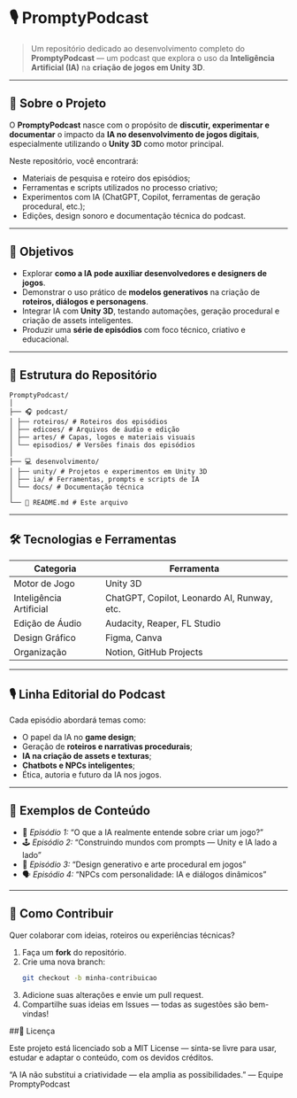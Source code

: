 # 🎙️ PromptyPodcast

> Um repositório dedicado ao desenvolvimento completo do **PromptyPodcast** — um podcast que explora o uso da **Inteligência Artificial (IA)** na **criação de jogos em Unity 3D**.

---

## 🧠 Sobre o Projeto

O **PromptyPodcast** nasce com o propósito de **discutir, experimentar e documentar** o impacto da **IA no desenvolvimento de jogos digitais**, especialmente utilizando o **Unity 3D** como motor principal.

Neste repositório, você encontrará:
- Materiais de pesquisa e roteiro dos episódios;
- Ferramentas e scripts utilizados no processo criativo;
- Experimentos com IA (ChatGPT, Copilot, ferramentas de geração procedural, etc.);
- Edições, design sonoro e documentação técnica do podcast.

---

## 🎯 Objetivos

- Explorar **como a IA pode auxiliar desenvolvedores e designers de jogos**.
- Demonstrar o uso prático de **modelos generativos** na criação de **roteiros, diálogos e personagens**.
- Integrar IA com **Unity 3D**, testando automações, geração procedural e criação de assets inteligentes.
- Produzir uma **série de episódios** com foco técnico, criativo e educacional.

---

## 🧩 Estrutura do Repositório

```
PromptyPodcast/
│
├── 🎧 podcast/
│ ├── roteiros/ # Roteiros dos episódios
│ ├── edicoes/ # Arquivos de áudio e edição
│ ├── artes/ # Capas, logos e materiais visuais
│ └── episodios/ # Versões finais dos episódios
│
├── 💻 desenvolvimento/
│ ├── unity/ # Projetos e experimentos em Unity 3D
│ ├── ia/ # Ferramentas, prompts e scripts de IA
│ └── docs/ # Documentação técnica
│
└── 📄 README.md # Este arquivo
```

---

## 🛠️ Tecnologias e Ferramentas

| Categoria | Ferramenta |
|------------|-------------|
| Motor de Jogo | Unity 3D |
| Inteligência Artificial | ChatGPT, Copilot, Leonardo AI, Runway, etc. |
| Edição de Áudio | Audacity, Reaper, FL Studio |
| Design Gráfico | Figma, Canva |
| Organização | Notion, GitHub Projects |

---

## 🎙️ Linha Editorial do Podcast

Cada episódio abordará temas como:
- O papel da IA no **game design**;
- Geração de **roteiros e narrativas procedurais**;
- **IA na criação de assets e texturas**;
- **Chatbots e NPCs inteligentes**;
- Ética, autoria e futuro da IA nos jogos.

---

## 🤖 Exemplos de Conteúdo

- 🧩 *Episódio 1:* “O que a IA realmente entende sobre criar um jogo?”
- 🕹️ *Episódio 2:* “Construindo mundos com prompts — Unity e IA lado a lado”
- 🎨 *Episódio 3:* “Design generativo e arte procedural em jogos”
- 🗣️ *Episódio 4:* “NPCs com personalidade: IA e diálogos dinâmicos”

---

## 📢 Como Contribuir

Quer colaborar com ideias, roteiros ou experiências técnicas?

1. Faça um **fork** do repositório.
2. Crie uma nova branch:  
   ```bash
   git checkout -b minha-contribuicao
3. Adicione suas alterações e envie um pull request.
4. Compartilhe suas ideias em Issues — todas as sugestões são bem-vindas!

##🧾 Licença

Este projeto está licenciado sob a MIT License — sinta-se livre para usar, estudar e adaptar o conteúdo, com os devidos créditos.

“A IA não substitui a criatividade — ela amplia as possibilidades.”
— Equipe PromptyPodcast
